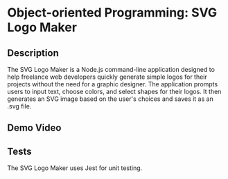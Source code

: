 # Object-oriented Programming: SVG Logo Maker

## Description
The SVG Logo Maker is a Node.js command-line application designed to help freelance web developers quickly generate simple logos for their projects without the need for a graphic designer. The application prompts users to input text, choose colors, and select shapes for their logos. It then generates an SVG image based on the user's choices and saves it as an .svg file.

## Demo Video


## Tests
The SVG Logo Maker uses Jest for unit testing. 
